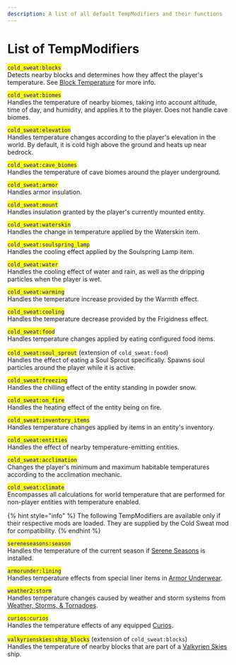 ```yaml
---
description: A list of all default TempModifiers and their functions
---
```


# List of TempModifiers

<mark style="color:blue;">`cold_sweat:blocks`</mark>\
Detects nearby blocks and determines how they affect the player's temperature. See [Block Temperature](block-temperature.md) for more info.

<mark style="color:blue;">`cold_sweat:biomes`</mark>\
Handles the temperature of nearby biomes, taking into account altitude, time of day, and humidity, and applies it to the player. Does not handle cave biomes.

<mark style="color:blue;">`cold_sweat:elevation`</mark>\
Handles temperature changes according to the player's elevation in the world. By default, it is cold high above the ground and heats up near bedrock.

<mark style="color:blue;">`cold_sweat:cave_biomes`</mark>\
Handles the temperature of cave biomes around the player underground.&#x20;

<mark style="color:blue;">`cold_sweat:armor`</mark> \
Handles armor insulation.

<mark style="color:blue;">`cold_sweat:mount`</mark> \
Handles insulation granted by the player's currently mounted entity.&#x20;

<mark style="color:blue;">`cold_sweat:waterskin`</mark> \
Handles the change in temperature applied by the Waterskin item.

<mark style="color:blue;">`cold_sweat:soulspring_lamp`</mark> \
Handles the cooling effect applied by the Soulspring Lamp item.

<mark style="color:blue;">`cold_sweat:water`</mark> \
Handles the cooling effect of water and rain, as well as the dripping particles when the player is wet.

<mark style="color:blue;">`cold_sweat:warming`</mark> \
Handles the temperature increase provided by the Warmth effect.

<mark style="color:blue;">`cold_sweat:cooling`</mark> \
Handles the temperature decrease provided by the Frigidness effect.

<mark style="color:blue;">`cold_sweat:food`</mark> \
Handles temperature changes applied by eating configured food items.

<mark style="color:blue;">`cold_sweat:soul_sprout`</mark> (extension of `cold_sweat:food`)\
Handles the effect of eating a Soul Sprout specifically. Spawns soul particles around the player while it is active.

<mark style="color:blue;">`cold_sweat:freezing`</mark> \
Handles the chilling effect of the entity standing in powder snow.

<mark style="color:blue;">`cold_sweat:on_fire`</mark> \
Handles the heating effect of the entity being on fire.

<mark style="color:blue;">`cold_sweat:inventory_items`</mark> \
Handles temperature changes applied by items in an entity's inventory.

<mark style="color:blue;">`cold_sweat:entities`</mark> \
Handles the effect of nearby temperature-emitting entities.

<mark style="color:blue;">`cold_sweat:acclimation`</mark>\
Changes the player's minimum and maximum habitable temperatures according to the acclimation mechanic.

<mark style="color:blue;">`cold_sweat:climate`</mark>\
Encompasses all calculations for world temperature that are performed for non-player entities with temperature enabled.

{% hint style="info" %}
The following TempModifiers are available only if their respective mods are loaded. They are supplied by the Cold Sweat mod for compatibility.
{% endhint %}

<mark style="color:blue;">`sereneseasons:season`</mark>\
Handles the temperature of the current season if [Serene Seasons](https://www.curseforge.com/minecraft/mc-mods/serene-seasons) is installed.

<mark style="color:blue;">`armorunder:lining`</mark>\
Handles temperature effects from special liner items in [Armor Underwear](https://www.curseforge.com/minecraft/mc-mods/armor-underwear-mod).

<mark style="color:blue;">`weather2:storm`</mark>\
Handles temperature changes caused by weather and storm systems from [Weather, Storms, & Tornadoes](https://www.curseforge.com/minecraft/mc-mods/weather-storms-tornadoes).

<mark style="color:blue;">`curios:curios`</mark>\
Handles the temperature effects of any equipped [Curios](https://www.curseforge.com/minecraft/mc-mods/curios).

<mark style="color:blue;">`valkyrienskies:ship_blocks`</mark> (extension of `cold_sweat:blocks`)\
Handles the temperature of nearby blocks that are part of a [Valkyrien Skies](https://www.curseforge.com/minecraft/mc-mods/valkyrien-skies) ship.
